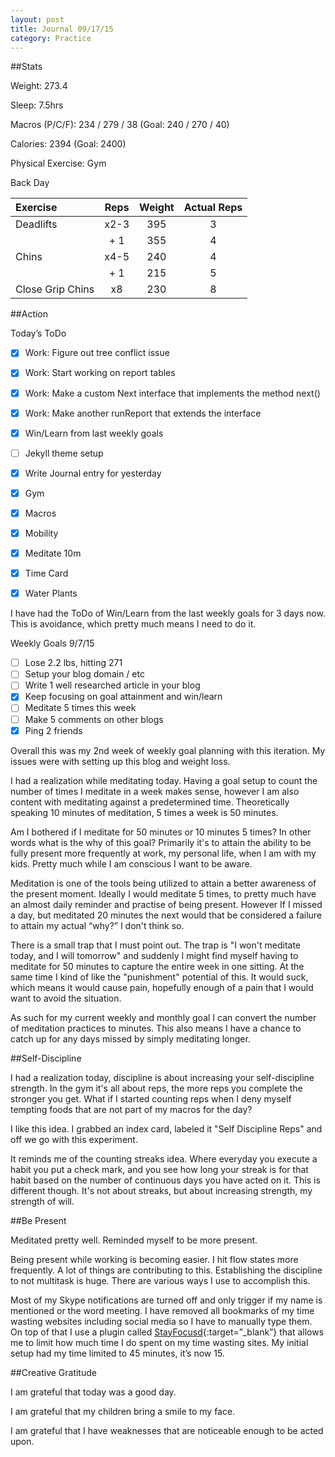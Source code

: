 ```yaml
---
layout: post
title: Journal 09/17/15
category: Practice
---
```


##Stats

Weight: 273.4

Sleep: 7.5hrs

Macros (P/C/F): 234 / 279 / 38 (Goal: 240 / 270 / 40)

Calories: 2394 (Goal: 2400)

Physical Exercise: Gym

Back Day

| Exercise         | Reps                | Weight      | Actual Reps |
| :--------------- | :-----------------: | :---------: | :-------: |
| Deadlifts        | x2-3                | 395         | 3 |
|                  | + 1                 | 355         | 4 |
| Chins            | x4-5                | 240         | 4 |
|                  | + 1                 |  215        | 5 |
| Close Grip Chins | x8                  | 230         | 8 |


##Action

Today’s ToDo

- [x] Work: Figure out tree conflict issue
- [x] Work: Start working on report tables
- [x] Work: Make a custom Next interface that implements the method next()
- [x] Work: Make another runReport that extends the interface
- [x] Win/Learn from last weekly goals

- [ ] Jekyll theme setup
- [x] Write Journal entry for yesterday

- [x] Gym
- [x] Macros
- [x] Mobility
- [x] Meditate 10m
- [x] Time Card
- [x] Water Plants

I have had the ToDo of Win/Learn from the last weekly goals for 3 days now.  This is avoidance, which pretty much means I need to do it.

Weekly Goals 9/7/15

- [  ] Lose 2.2 lbs, hitting 271
- [  ] Setup your blog domain / etc
- [  ] Write 1 well researched article in your blog
- [x] Keep focusing on goal attainment and win/learn
- [  ] Meditate 5 times this week
- [  ] Make 5 comments on other blogs
- [x] Ping 2 friends

Overall this was my 2nd week of weekly goal planning with this iteration. My issues were with setting up this blog and weight loss.

I had a realization while meditating today. Having a goal setup to count the number of times I meditate in a week makes sense, however I am also content with meditating against a predetermined time. Theoretically speaking 10 minutes of meditation, 5 times a week is 50 minutes.

Am I bothered if I meditate for 50 minutes or 10 minutes 5 times? In other words what is the why of this goal? Primarily it's to attain the ability to be fully present more frequently at work, my personal life, when I am with my kids. Pretty much while I am conscious I want to be aware.

Meditation is one of the tools being utilized to attain a better awareness of the present moment. Ideally I would meditate 5 times, to pretty much have an almost daily reminder and practise of being present. However If I missed a day, but meditated 20 minutes the next would that be considered a failure to attain my actual “why?” I don't think so.

There is a small trap that I must point out. The trap is "I won't meditate today, and I will tomorrow" and suddenly I might find myself having to meditate for 50 minutes to capture the entire week in one sitting. At the same time I kind of like the "punishment" potential of this. It would suck, which means it would cause pain, hopefully enough of a pain that I would want to avoid the situation.

As such for my current weekly and monthly goal I can convert the number of meditation practices to minutes. This also means I have a chance to catch up for any days missed by simply meditating longer.


##Self-Discipline

I had a realization today, discipline is about increasing your self-discipline strength. In the gym it's all about reps, the more reps you complete the stronger you get. What if I started counting reps when I deny myself tempting foods that are not part of my macros for the day?

I like this idea. I grabbed an index card, labeled it "Self Discipline Reps" and off we go with this experiment.

It reminds me of the counting streaks idea. Where everyday you execute a habit you put a check mark, and you see how long your streak is for that habit based on the number of continuous days you have acted on it. This is different though. It's not about streaks, but about increasing strength, my strength of will.

##Be Present

Meditated pretty well. Reminded myself to be more present.

Being present while working is becoming easier. I hit flow states more frequently.  A lot of things are contributing to this. Establishing the discipline to not multitask is huge. There are various ways I use to accomplish this. 

Most of my Skype notifications are turned off and only trigger if my name is mentioned or the word meeting. I have removed all bookmarks of my time wasting websites including social media so I have to manually type them. On top of that I use a plugin called [StayFocusd](https://chrome.google.com/webstore/detail/stayfocusd/laankejkbhbdhmipfmgcngdelahlfoji?hl=en){:target=”_blank”}  that allows me to limit how much time I do spent on my time wasting sites. My initial setup had my time limited to 45 minutes, it’s now 15.

##Creative Gratitude

I am grateful that today was a good day.

I am grateful that my children bring a smile to my face.

I am grateful that I have weaknesses that are noticeable enough to be acted upon.

